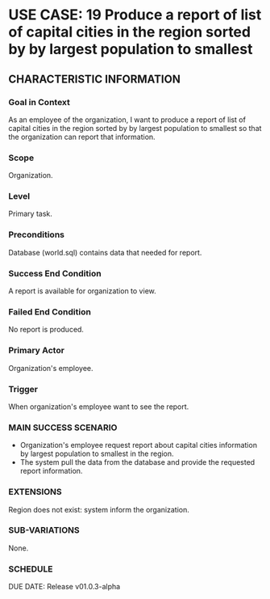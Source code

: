 # USE CASE: 19 Produce a report of list of capital cities in the region sorted by by largest population to smallest
## CHARACTERISTIC INFORMATION
### Goal in Context
As an employee of the organization, I want to produce a report of list of capital cities in the region sorted by by largest population to smallest so that the organization can report that information.

### Scope
Organization.

### Level
Primary task.

### Preconditions
Database (world.sql) contains data that needed for report.

### Success End Condition
A report is available for organization to view.

### Failed End Condition
No report is produced.

### Primary Actor
Organization's employee.

### Trigger
When organization's employee want to see the report.

### MAIN SUCCESS SCENARIO
* Organization's employee request report about capital cities information by largest population to smallest in the region.
* The system pull the data from the database and provide the requested report information.

### EXTENSIONS
Region does not exist:
system inform the organization.

### SUB-VARIATIONS
None.

### SCHEDULE
DUE DATE: Release v01.0.3-alpha
